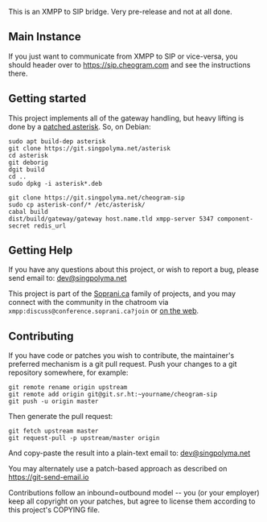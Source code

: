 This is an XMPP to SIP bridge. Very pre-release and not at all done.

## Main Instance

If you just want to communicate from XMPP to SIP or vice-versa, you should header over to https://sip.cheogram.com and see the instructions there.

## Getting started

This project implements all of the gateway handling, but heavy lifting is done by a [patched asterisk](https://git.singpolyma.net/asterisk).  So, on Debian:

    sudo apt build-dep asterisk
    git clone https://git.singpolyma.net/asterisk
    cd asterisk
    git deborig
    dgit build
    cd ..
    sudo dpkg -i asterisk*.deb

    git clone https://git.singpolyma.net/cheogram-sip
    sudo cp asterisk-conf/* /etc/asterisk/
    cabal build
    dist/build/gateway/gateway host.name.tld xmpp-server 5347 component-secret redis_url

## Getting Help

If you have any questions about this project, or wish to report a bug, please send email to: dev@singpolyma.net

This project is part of the [Soprani.ca](https://soprani.ca) family of projects, and you may connect with the community in the chatroom via `xmpp:discuss@conference.soprani.ca?join` or [on the web](https://anonymous.cheogram.com/discuss@conference.soprani.ca).

## Contributing

If you have code or patches you wish to contribute, the maintainer's preferred mechanism is a git pull request.  Push your changes to a git repository somewhere, for example:

    git remote rename origin upstream
    git remote add origin git@git.sr.ht:~yourname/cheogram-sip
    git push -u origin master

Then generate the pull request:

    git fetch upstream master
    git request-pull -p upstream/master origin

And copy-paste the result into a plain-text email to: dev@singpolyma.net

You may alternately use a patch-based approach as described on https://git-send-email.io

Contributions follow an inbound=outbound model -- you (or your employer) keep all copyright on your patches, but agree to license them according to this project's COPYING file.

